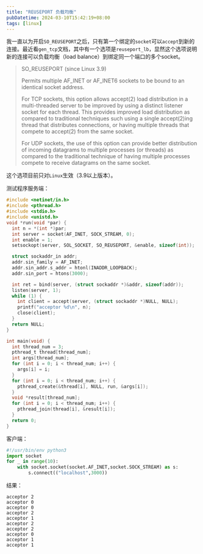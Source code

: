 ```yaml
---
title: "REUSEPORT 负载均衡"
pubDatetime: 2024-03-10T15:42:19+08:00
tags: [linux]
---
```


我一直以为开启`SO_REUSEPORT`之后，只有第一个绑定的`socket`可以`accept`到新的连接。最近看`gen_tcp`文档，其中有一个选项是`reuseport_lb`，显然这个选项说明新的连接可以负载均衡（load balance）到绑定同一个端口的多个socket。

> SO_REUSEPORT (since Linux 3.9)
>
> Permits multiple AF_INET or AF_INET6 sockets to be bound to an identical socket address.  
>
> For TCP sockets, this option allows accept(2) load distribution in a multi-threaded server to be improved by using a distinct listener socket for each thread.  This provides improved load distribution as compared to traditional techniques such using a single accept(2)ing thread that distributes connections, or having multiple threads that compete to accept(2) from the same socket.
>
> For UDP sockets, the use of this option can provide better distribution of incoming datagrams to multiple processes (or threads) as compared to the traditional technique of having multiple processes compete to receive datagrams on the same socket.

这个选项目前只对`Linux`生效（3.9以上版本）。

测试程序服务端：

```c
#include <netinet/in.h>
#include <pthread.h>
#include <stdio.h>
#include <unistd.h>
void *run(void *par) {
  int n = *(int *)par;
  int server = socket(AF_INET, SOCK_STREAM, 0);
  int enable = 1;
  setsockopt(server, SOL_SOCKET, SO_REUSEPORT, &enable, sizeof(int));

  struct sockaddr_in addr;
  addr.sin_family = AF_INET;
  addr.sin_addr.s_addr = htonl(INADDR_LOOPBACK);
  addr.sin_port = htons(3000);

  int ret = bind(server, (struct sockaddr *)&addr, sizeof(addr));
  listen(server, 1);
  while (1) {
    int client = accept(server, (struct sockaddr *)NULL, NULL);
    printf("acceptor %d\n", n);
    close(client);
  }
  return NULL;
}

int main(void) {
  int thread_num = 3;
  pthread_t thread[thread_num];
  int args[thread_num];
  for (int i = 0; i < thread_num; i++) {
    args[i] = i;
  }
  for (int i = 0; i < thread_num; i++) {
    pthread_create(&thread[i], NULL, run, &args[i]);
  }
  void *result[thread_num];
  for (int i = 0; i < thread_num; i++) {
    pthread_join(thread[i], &result[i]);
  }
  return 0;
}
```

客户端：

```python
#!/usr/bin/env python3
import socket
for _ in range(10):
    with socket.socket(socket.AF_INET,socket.SOCK_STREAM) as s:
        s.connect(("localhost",3000))
```

结果：

```shell
acceptor 2
acceptor 0
acceptor 0
acceptor 2
acceptor 1
acceptor 2
acceptor 2
acceptor 0
acceptor 1
acceptor 1
```